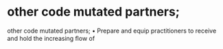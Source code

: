 # other code mutated partners;

other code mutated partners;
• Prepare and equip practitioners to receive and hold the increasing ﬂow of